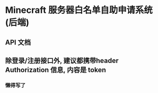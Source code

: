 # Minecraft 服务器白名单自助申请系统 (后端)

## API 文档
## 除登录/注册接口外, 建议都携带header Authorization 信息, 内容是 token

### 懒得写了



